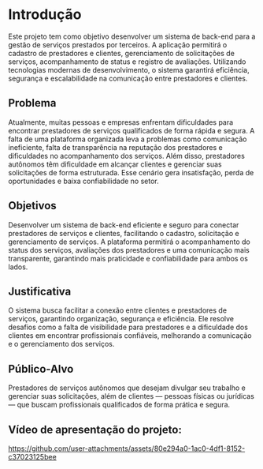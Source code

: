 # Introdução

Este projeto tem como objetivo desenvolver um sistema de back-end para a gestão de serviços prestados por terceiros. A aplicação permitirá o cadastro de prestadores e clientes, gerenciamento de solicitações de serviços, acompanhamento de status e registro de avaliações. Utilizando tecnologias modernas de desenvolvimento, o sistema garantirá eficiência, segurança e escalabilidade na comunicação entre prestadores e clientes.

## Problema
Atualmente, muitas pessoas e empresas enfrentam dificuldades para encontrar prestadores de serviços qualificados de forma rápida e segura. A falta de uma plataforma organizada leva a problemas como comunicação ineficiente, falta de transparência na reputação dos prestadores e dificuldades no acompanhamento dos serviços. Além disso, prestadores autônomos têm dificuldade em alcançar clientes e gerenciar suas solicitações de forma estruturada. Esse cenário gera insatisfação, perda de oportunidades e baixa confiabilidade no setor. 

## Objetivos
Desenvolver um sistema de back-end eficiente e seguro para conectar prestadores de serviços e clientes, facilitando o cadastro, solicitação e gerenciamento de serviços. A plataforma permitirá o acompanhamento do status dos serviços, avaliações dos prestadores e uma comunicação mais transparente, garantindo mais praticidade e confiabilidade para ambos os lados. 

## Justificativa
O sistema busca facilitar a conexão entre clientes e prestadores de serviços, garantindo organização, segurança e eficiência. Ele resolve desafios como a falta de visibilidade para prestadores e a dificuldade dos clientes em encontrar profissionais confiáveis, melhorando a comunicação e o gerenciamento dos serviços. 

## Público-Alvo
Prestadores de serviços autônomos que desejam divulgar seu trabalho e gerenciar suas solicitações, além de clientes — pessoas físicas ou jurídicas — que buscam profissionais qualificados de forma prática e segura. 

## Vídeo de apresentação do projeto:

https://github.com/user-attachments/assets/80e294a0-1ac0-4df1-8152-c37023125bee

